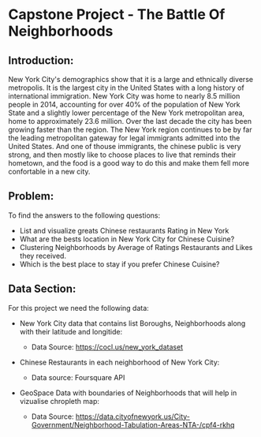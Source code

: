 # Capstone Project - The Battle Of Neighborhoods 

## Introduction:

New York City's demographics show that it is a large and ethnically diverse metropolis.
It is the largest city in the United States with a long history of international immigration.
New York City was home to nearly 8.5 million people in 2014, accounting for over
40% of the population of New York State and a slightly lower percentage of the New
York metropolitan area, home to approximately 23.6 million. Over the last decade the
city has been growing faster than the region. The New York region continues to be by
far the leading metropolitan gateway for legal immigrants admitted into the United
States. And one of thouse immigrants, the chinese public is very strong, and then mostly 
like to choose places to live that reminds their hometown, and the food is a good
way to do this and make them fell more confortable in a new city.

## Problem:

To find the answers to the following questions:
- List and visualize greats Chinese restaurants Rating in New York
- What are the bests location in New York City for Chinese Cuisine?
- Clustering Neighborhoods by Average of Ratings Restaurants and Likes they received.
- Which is the best place to stay if you prefer Chinese Cuisine?

## Data Section:

For this project we need the following data:
  - New York City data that contains list Boroughs, Neighborhoods along with their latitude and longitide:
    - Data Source: https://cocl.us/new_york_dataset
  
  - Chinese Restaurants in each neighborhood of New York City:
    - Data source: Foursquare API
    
  - GeoSpace Data with boundaries of Neighborhoods that will help in vizualise chropleth map:
    - Data Source: https://data.cityofnewyork.us/City-Government/Neighborhood-Tabulation-Areas-NTA-/cpf4-rkhq
    
